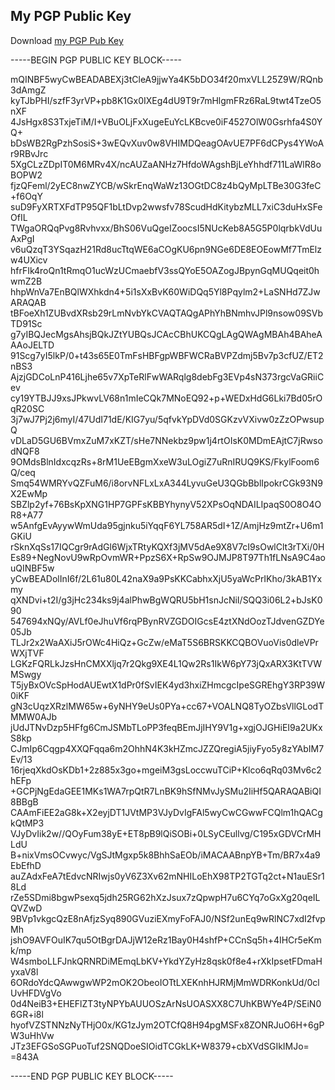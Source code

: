 ## My PGP Public Key

Download [my PGP Pub Key](https://github.com/xuehy/xuehy.github.io/master/xuehy-pubkey.key)


  -----BEGIN PGP PUBLIC KEY BLOCK-----

mQINBF5wyCwBEADABEXj3tCleA9jjwYa4K5bDO34f20mxVLL25Z9W/RQnb3dAmgZ
kyTJbPHI/szfF3yrVP+pb8K1Gx0IXEg4dU9T9r7mHlgmFRz6RaL9twt4TzeO5nXF
4JsHgx8S3TxjeTiM/I+VBuOLjFxXugeEuYcLKBcve0iF4527OlW0Gsrhfa4S0YQ+
bDsWB2RgPzhSosiS+3wEQvXuv0w8VHIMDQeagOAvUE7PF6dCPys4YWoAr9RBvJrc
5XgCLzZDpIT0M6MRv4X/ncAUZaANHz7HfdoWAgshBjLeYhhdf711LaWlR8oBOPW2
fjzQFeml/2yEC8nwZYCB/wSkrEnqWaWz13OGtDC8z4bQyMpLTBe30G3feC+f6OqY
suD9FyXRTXFdTP95QF1bLtDvp2wwsfv78ScudHdKitybzMLL7xiC3duHxSFeOfIL
TWgaORQqPvg8Rvhvxx/BhS06VuQgeIZoocsI5NUcKeb8A5G5P0lqrbkVdUuAxPgI
v6uQzqT3YSqazH21Rd8ucTtqWE6aCOgKU6pn9NGe6DE8EOEowMf7TmElzw4UXicv
hfrFIk4roQn1tRmqO1ucWzUCmaebfV3ssQYoE5OAZogJBpynGqMUQqeit0hwmZ2B
hhpWnVa7EnBQlWXhkdn4+5i1sXxBvK60WiDQq5Yl8Pqylm2+LaSNHd7ZJwARAQAB
tBFoeXh1ZUBvdXRsb29rLmNvbYkCVAQTAQgAPhYhBNmhvJPl9nsow09SVbTD91Sc
g7yIBQJecMgsAhsjBQkJZtYUBQsJCAcCBhUKCQgLAgQWAgMBAh4BAheAAAoJELTD
91Scg7yI5lkP/0+t43s65E0TmFsHBFgpWBFWCRaBVPZdmj5Bv7p3cfUZ/ET2nBS3
AjzjGDCoLnP416Ljhe65v7XpTeRlFwWARqlg8debFg3EVp4sN373rgcVaGRiiCev
cy19YTBJJ9xsJPkwvLV68n1mIeCQk7MNoEQ92+p+WEDxHdG6Lki7Bd05rOqR20SC
3j7wJ7Pj2j6myI/47UdI71dE/KIG7yu/5qfvkYpDVd0SGKzvVXivw0zZzOPwsupQ
vDLaD5GU6BVmxZuM7xKZT/sHe7NNekbz9pw1j4rtOIsK0MDmEAjtC7jRwsodNQF8
9OMdsBlnIdxcqzRs+8rM1UeEBgmXxeW3uLOgiZ7uRnIRUQ9KS/FkylFoom6Q/ceq
Smq54WMRYvQZFuM6/i8orvNFLxLxA344LyvuGeU3QGbBblIpokrCGk93N9X2EwMp
SBZlp2yf+76BsKpXNG1HP7GPFsKBBYhynyV52XPsOqNDAILIpaqS0O8O4OR8+A77
w5AnfgEvAyywWmUda95gjnku5iYqqF6YL758AR5dI+1Z/AmjHz9mtZr+U6m1GKiU
rSknXqSs17IQCgr9rAdGl6WjxTRtyKQXf3jMV5dAe9X8V7cI9sOwlClt3rTXi/0H
Es89+NegNovU9wRpOvmWR+PpzS6X+RpSw9OJMJP8T97Th1fLNsA9C4aouQINBF5w
yCwBEADolInI6f/2L61u80L42naX9a9PsKKCabhxXjU5yaWcPrIKho/3kAB1Yxmy
qXNDvi+t2I/g3jHc234ks9j4alPhwBgWQRU5bH1snJcNiI/SQQ3i06L2+bJsK090
547694xNQy/AVLf0eJhuVf6rqPBynRVZGDOIGcsE4ztXNdOozTJdvenGZDYe05Jb
TLJr2x2WaAXiJ5rOWc4HiQz+GcZw/eMaT5S6BRSKKCQBOVuoVis0dleVPrWXjTVF
LGKzFQRLkJzsHnCMXXljq7r2Qkg9XE4L1Qw2Rs1IkW6pY73jQxARX3KtTVWMSwgy
T5jyBxOVcSpHodAUEwtX1dPr0fSvIEK4yd3hxiZHmcgcIpeSGREhgY3RP39W0iKF
gN3cUqzXRzlMW65w+6yNHY9eUs0PYa+cc67+VOALNQ8TyOZbsVllGLodTMMW0AJb
jUdJTNvDzp5HFfg6CmJSMbTLoPP3feqBEmJjIHY9V1g+xgjOJGHiEI9a2UKxS8kp
CJmIp6Cqgp4XXQFqqa6m2OhhN4K3kHZmcJZZQregiA5jiyFyo5y8zYAbIM7Ev/13
16rjeqXkdOsKDb1+2z885x3go+mgeiM3gsLoccwuTCiP+Klco6qRq03Mv6c2hEFp
+GCPjNgEdaGEE1MKs1WA7rpQtR7LnBK9hSfNMvJySMu2IiHf5QARAQABiQI8BBgB
CAAmFiEE2aG8k+X2eyjDT1JVtMP3VJyDvIgFAl5wyCwCGwwFCQlm1hQACgkQtMP3
VJyDvIik2w//QOyFum38yE+ET8pB9lQiSOBi+0LSyCEullvg/C195xGDVCrMHLdU
B+nixVmsOCvwyc/VgSJtMgxp5k8BhhSaEOb/iMACAABnpYB+Tm/BR7x4a9EbEfhD
auZAdxFeA7tEdvcNRIwjs0yV6Z3Xv62mNHILoEhX98TP2TGTq2ct+N1auESr18Ld
rZe5SDmi8bgwPsexq5jdh25RG62hXzJsux7zQpwpH7u6CYq7oGxXg20qeILQVZwD
9BVp1vkgcQzE8nAfjzSyq890GVuziEXmyFoFAJ0/NSf2unEq9wRlNC7xdI2fvpMh
jshO9AVFOuIK7qu5OtBgrDAJjW12eRz1Bay0H4shfP+CCnSq5h+4IHCr5eKmk/mp
W4smboLLFJnkQRNRDiMEmqLbKV+YkdYZyHz8qsk0f8e4+rXkIpsetFDmaHyxaV8l
6ORdoYdcQAwwgwWP2mOK2ObeoIOTtLXEKnhHJRMjMmWDRKonkUd/0clUvHFDVgVo
0d4NeiB3+EHEFlZT3tyNPYbAUUOSzArNsUOASXX8C7UhKBWYe4P/SEiN06GR+i8l
hyofVZSTNNzNyTHjO0x/KG1zJym2OTCfQ8H94pgMSFx8ZONRJuO6H+6gPW3uHhVw
JTz3EFGSoSGPuoTuf2SNQDoeSIOidTCGkLK+W8379+cbXVdSGIkIMJo=
=843A

-----END PGP PUBLIC KEY BLOCK-----


